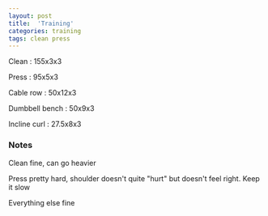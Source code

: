 ```yaml
---
layout: post
title:  'Training'
categories: training
tags: clean press
---
```


Clean : 155x3x3

Press : 95x5x3

Cable row : 50x12x3

Dumbbell bench  : 50x9x3

Incline curl  : 27.5x8x3

### Notes

Clean fine, can go heavier

Press pretty hard, shoulder doesn't quite "hurt" but doesn't feel right. Keep it slow

Everything else fine
